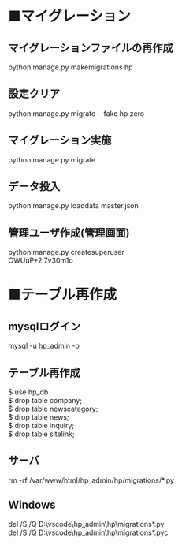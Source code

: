 # ■マイグレーション
## マイグレーションファイルの再作成
python manage.py makemigrations hp
## 設定クリア
python manage.py migrate --fake hp zero
## マイグレーション実施
python manage.py migrate
## データ投入
python manage.py loaddata master.json
## 管理ユーザ作成(管理画面)
python manage.py createsuperuser<br>
OWUuP+2l7v30m1o

# ■テーブル再作成
## mysqlログイン
mysql -u hp_admin -p

## テーブル再作成
$ use hp_db
<br>
$ drop table company;
<br>
$ drop table newscategory;
<br>
$ drop table news;
<br>
$ drop table inquiry;
<br>
$ drop table sitelink;

## サーバ
rm -rf /var/www/html/hp_admin/hp/migrations/*.py

## Windows
del /S /Q D:\vscode\hp_admin\hp\migrations\*.py<br>
del /S /Q D:\vscode\hp_admin\hp\migrations\*.pyc